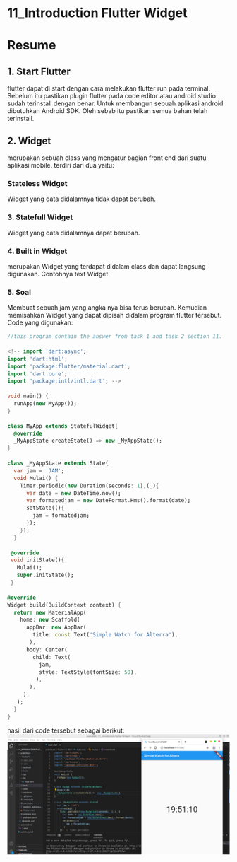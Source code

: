 # 11_Introduction Flutter Widget
# Resume
## 1. Start Flutter
flutter dapat di start dengan cara melakukan flutter run pada terminal. Sebelum itu pastikan plugin flutter pada code editor atau android studio sudah terinstall dengan benar. Untuk membangun sebuah aplikasi android dibutuhkan Android SDK. Oleh sebab itu pastikan semua bahan telah terinstall.
## 2. Widget
merupakan sebuah class yang mengatur bagian front end dari suatu aplikasi mobile.
terdiri dari dua yaitu:
### Stateless Widget
Widget yang data didalamnya tidak dapat berubah.
### 3. Statefull Widget
Widget yang data didalamnya dapat berubah.
### 4. Built in Widget
merupakan Widget yang terdapat didalam class dan dapat langsung digunakan. Contohnya text Widget.

### 5. Soal 
Membuat sebuah jam yang angka nya bisa terus berubah. Kemudian memisahkan Widget yang dapat dipisah didalam program flutter tersebut.
Code yang digunakan:
```dart
//this program contain the answer from task 1 and task 2 section 11.

<!-- import 'dart:async';
import 'dart:html';
import 'package:flutter/material.dart';
import 'dart:core';
import 'package:intl/intl.dart'; -->

void main() {
  runApp(new MyApp());
}

class MyApp extends StatefulWidget{
  @override
  _MyAppState createState() => new _MyAppState();
}

class _MyAppState extends State{
  var jam = 'JAM';
  void Mulai() {
    Timer.periodic(new Duration(seconds: 1),(_){
      var date = new DateTime.now();
      var formatedjam = new DateFormat.Hms().format(date);
      setState((){
        jam = formatedjam;
      });
    });
  }

 @override 
 void initState(){
   Mulai();
   super.initState();
 }

@override
Widget build(BuildContext context) {
  return new MaterialApp(
    home: new Scaffold(
      appBar: new AppBar(
        title: const Text('Simple Watch for Alterra'),
       ),
      body: Center(
        child: Text(
          jam,
          style: TextStyle(fontSize: 50),
         ),
       ),
     ),
   );
  }
}
```

hasil dari code tersebut sebagai berikut:
![gambar 1](screenshots/1.png)
